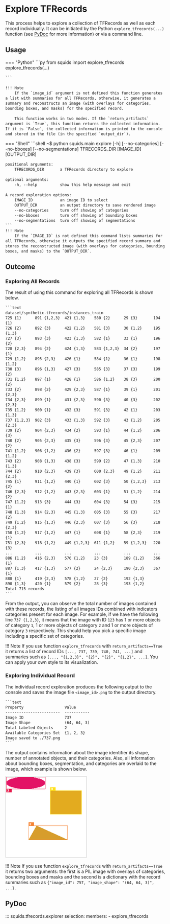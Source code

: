 # Explore TFRecords

This process helps to explore a collection of TFRecords as well as each record individually. It can be initiated by the Python `explore_tfrecords(...)` function (see [PyDoc](#pydoc) for more information)  or via a command line.

## Usage

<!-- Usage tab (Python|Shell)  -->

=== "Python"
    ```py
    from squids import explore_tfrecords
    explore_tfrecords(...)

    ```

    !!! Note
        If the `image_id` argument is not defined this function generates a list with summaries for all TFRecords, otherwise, it generates a summary and reconstructs an image (with overlays for categories, bounding boxes, and masks) for the specified record.

        This function works in two modes. If the `return_artifacts` argument is `True`, this function returns the collected information. If it is `False`, the collected information is printed to the console and stored in the file (in the specified `output_dir`).
=== "Shell"
    ```shell
    ~$ python squids.main explore [-h] [--no-categories] [--no-bboxes] [--no-segmentations] TFRECORDS_DIR [IMAGE_ID] [OUTPUT_DIR]

    positional arguments:
        TFRECORDS_DIR       a TFRecords directory to explore

    optional arguments:
        -h, --help          show this help message and exit

    A record exploration options:
        IMAGE_ID            an image ID to select
        OUTPUT_DIR          an output directory to save rendered image
        --no-categories     turn off showing of categories
        --no-bboxes         turn off showing of bounding boxes
        --no-segmentations  turn off showing of segmentations
    ```
    !!! Note
        If the `IMAGE_ID` is not defined this command lists summaries for all TFRecords, otherwise it outputs the specified record summary and stores the reconstructed image (with overlays for categories, bounding boxes, and masks) to the `OUTPUT_DIR`.

## Outcome

### Exploring All Records

The result of using this command for exploring all TFRecords is shown below.

    ```text
    dataset/synthetic-tfrecords/instances_train
    725 {1}      891 {1,2,3}  421 {1,3}    580 {2}      29 {3}       194 {1}
    726 {2}      892 {3}      422 {1,2}    581 {3}      30 {1,2}     195 {1,3}
    727 {3}      893 {3}      423 {1,3}    582 {1}      33 {1}       196 {2}
    728 {2,3}    894 {2}      424 {1,3}    583 {1,2,3}  34 {2}       197 {1}
    729 {1,2}    895 {2,3}    426 {1}      584 {1}      36 {1}       198 {1,2}
    730 {3}      896 {1,3}    427 {3}      585 {3}      37 {3}       199 {2}
    731 {1,2}    897 {1}      428 {1}      586 {1,2}    38 {3}       200 {2}
    733 {2}      898 {2}      429 {2,3}    587 {1}      39 {1}       201 {2,3}
    734 {2,3}    899 {1}      431 {2,3}    590 {3}      40 {3}       202 {2,3}
    735 {1,2}    900 {1}      432 {3}      591 {3}      42 {1}       203 {1,3}
    737 {1,2,3}  902 {3}      433 {1,3}    592 {3}      43 {1,2}     205 {2,3}
    739 {2}      904 {2,3}    434 {2}      593 {1}      44 {1,2}     206 {3}
    740 {2}      905 {2,3}    435 {3}      596 {3}      45 {2,3}     207 {2}
    741 {1,2}    906 {1,2}    436 {2}      597 {3}      46 {1}       209 {1,2}
    743 {2}      908 {1,3}    438 {3}      599 {2}      47 {1,3}     210 {1,3}
    744 {2}      910 {2,3}    439 {3}      600 {2,3}    49 {1,2}     211 {2,3}
    745 {1}      911 {1,2}    440 {1}      602 {3}      50 {1,2,3}   213 {2}
    746 {2,3}    912 {1,2}    443 {2,3}    603 {1}      51 {1,2}     214 {2}
    747 {1,2}    913 {3}      444 {3}      604 {3}      54 {3}       215 {1}
    748 {1,3}    914 {2,3}    445 {1,3}    605 {3}      55 {3}       217 {2}
    749 {1,2}    915 {1,3}    446 {2,3}    607 {3}      56 {3}       218 {2,3}
    750 {1,2}    917 {1,2}    447 {1}      608 {1}      58 {2,3}     219 {1}
    751 {2,3}    918 {1,2}    449 {1,2,3}  611 {1,2}    59 {1,2,3}   220 {3}
    ...          ...          ...          ...          ...          ...
    886 {1,2}    416 {2,3}    576 {1,2}    23 {3}       189 {1,2}    366 {1}
    887 {1,3}    417 {1,3}    577 {2}      24 {2,3}     190 {2,3}    367 {1}
    888 {1}      419 {2,3}    578 {1,2}    27 {2}       192 {1,3}
    890 {1,3}    420 {1}      579 {2}      28 {3}       193 {1,2}
    Total 715 records
    ```

From the output, you can observe the total number of images contained with these records, the listing of all images IDs combined with indicators categories present for each image. For example, if we have the following line `737 {1,2,3}`, it means that the image with ID `123` has 1 or more objects of category `1`, 1 or more objects of category `2` and 1 or more objects of category `3` respectively. This should help you pick a specific image including a specific set of categories.

!!! Note
    If you use  function `explore_tfrecords` with `return_artifacts==True` it returns a list of record IDs `[..., 737, 739, 740, 741, ...]` and summaries such as `[..., "{1,2,3}", "{2}", "{2}", "{1,2}", ...]`. You can apply your own style to its visualization.

### Exploring Individual Record

The individual record exploration produces the following output to the console and saves the image file `<image_id>.png` to the output directory.

    ```text
    Property                  Value
    ------------------------  -----------
    Image ID                  737
    Image Shape               (64, 64, 3)
    Total Labeled Objects     2
    Available Categories Set  {1, 2, 3}
    Image saved to ./737.png
    ```

The output contains information about the image identifier its shape, number of annotated objects, and their categories. Also, all information about bounding boxes, segmentation, and categories are overlaid to the image, which example is shown below.

![image with overlays](images/image_with_overlays.png)

!!! Note
    If you use  function `explore_tfrecords` with `return_artifacts==True` it returns two arguments: the first is a PIL image with overlays of categories, bounding boxes and masks and the second is a dictionary with the record summaries such as `{"image_id": 757, "image_shape": "(64, 64, 3)", ...}`.

## PyDoc

::: squids.tfrecords.explorer
    selection:
      members:
        - explore_tfrecords
